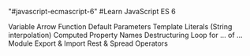 "#javascript-ecmascript-6"
#Learn JavaScript ES 6

Variable
Arrow Function
Default Parameters
Template Literals (String interpolation)
Computed Property Names
Destructuring
Loop for ... of ...
Module Export & Import
Rest & Spread Operators